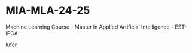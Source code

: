 # MIA-MLA-24-25
Machine Learning Course - Master in Applied Artificial Intelligence - EST-IPCA

lufer
